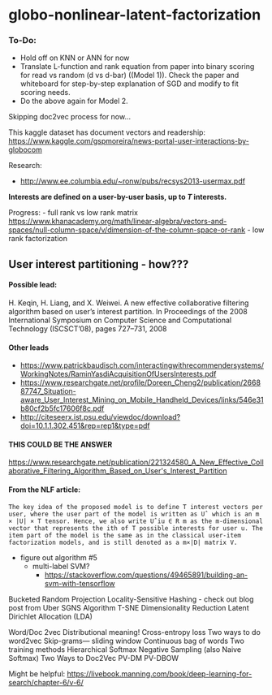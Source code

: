 # globo-nonlinear-latent-factorization

### To-Do:
- Hold off on KNN or ANN for now
- Translate L-function and rank equation from paper into binary scoring for read vs random (d vs d-bar) ((Model 1)).  Check the paper and whiteboard for step-by-step explanation of SGD and modify to fit scoring needs.
- Do the above again for Model 2.

Skipping doc2vec process for now...

This kaggle dataset has document vectors and readership: https://www.kaggle.com/gspmoreira/news-portal-user-interactions-by-globocom

Research:
- http://www.ee.columbia.edu/~ronw/pubs/recsys2013-usermax.pdf

<b> Interests are defined on a user-by-user basis, up to <i>T</i> interests. </b>
  
  Progress:
    - full rank vs low rank matrix
      https://www.khanacademy.org/math/linear-algebra/vectors-and-spaces/null-column-space/v/dimension-of-the-column-space-or-rank
    - low rank factorization
## User interest partitioning - how???


#### Possible lead:
H. Keqin, H. Liang, and X. Weiwei. A new effective collaborative filtering algorithm
based on user’s interest partition. In Proceedings of the 2008 International Symposium
on Computer Science and Computational Technology (ISCSCT’08), pages 727–731,
2008

#### Other leads
- https://www.patrickbaudisch.com/interactingwithrecommendersystems/WorkingNotes/RaminYasdiAcquisitionOfUsersInterests.pdf
- https://www.researchgate.net/profile/Doreen_Cheng2/publication/266887747_Situation-aware_User_Interest_Mining_on_Mobile_Handheld_Devices/links/546e31b80cf2b5fc17606f8c.pdf
- http://citeseerx.ist.psu.edu/viewdoc/download?doi=10.1.1.302.451&rep=rep1&type=pdf


#### THIS COULD BE THE ANSWER
https://www.researchgate.net/publication/221324580_A_New_Effective_Collaborative_Filtering_Algorithm_Based_on_User's_Interest_Partition

#### From the NLF article:
    The key idea of the proposed model is to define T interest vectors per user, where the user part of the model is written as Uˆ which is an m × |U| × T tensor. Hence, we also write Uˆiu ∈ R m as the m-dimensional vector that represents the ith of T possible interests for user u. The item part of the model is the same as in the classical user-item factorization models, and is still denoted as a m×|D| matrix V.
  
  
  
- figure out algorithm #5
  - multi-label SVM?
    - https://stackoverflow.com/questions/49465891/building-an-svm-with-tensorflow


Bucketed Random Projection
Locality-Sensitive Hashing - check out blog post from Uber
SGNS Algorithm
T-SNE Dimensionality Reduction
Latent Dirichlet Allocation (LDA)

Word/Doc 2vec
Distributional meaning!
Cross-entropy loss
Two ways to do word2vec
Skip-grams— sliding window
Continuous bag of words
Two training methods
Hierarchical Softmax
Negative Sampling
(also Naive Softmax)
Two Ways to Doc2Vec
PV-DM
PV-DBOW


Might be helpful: https://livebook.manning.com/book/deep-learning-for-search/chapter-6/v-6/
